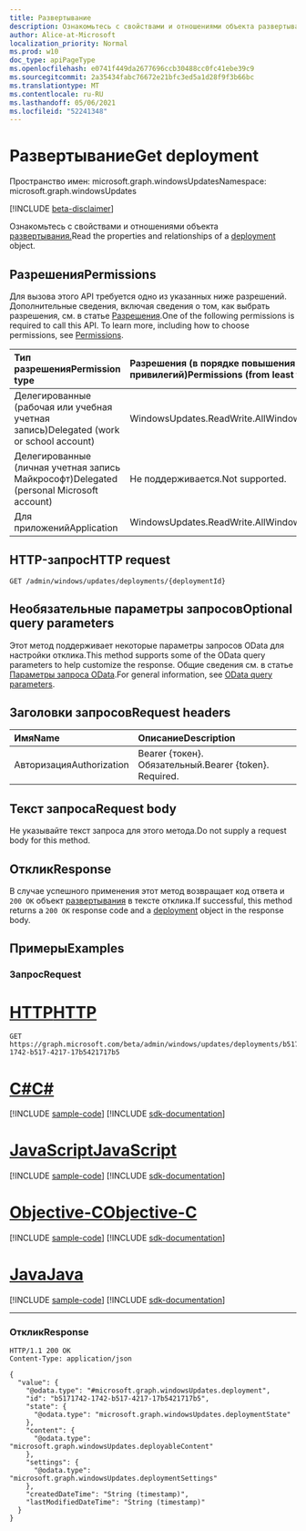 ```yaml
---
title: Развертывание
description: Ознакомьтесь с свойствами и отношениями объекта развертывания.
author: Alice-at-Microsoft
localization_priority: Normal
ms.prod: w10
doc_type: apiPageType
ms.openlocfilehash: e0741f449da2677696ccb30488cc0fc41ebe39c9
ms.sourcegitcommit: 2a35434fabc76672e21bfc3ed5a1d28f9f3b66bc
ms.translationtype: MT
ms.contentlocale: ru-RU
ms.lasthandoff: 05/06/2021
ms.locfileid: "52241348"
---
```

# <a name="get-deployment"></a><span data-ttu-id="bdcb8-103">Развертывание</span><span class="sxs-lookup"><span data-stu-id="bdcb8-103">Get deployment</span></span>
<span data-ttu-id="bdcb8-104">Пространство имен: microsoft.graph.windowsUpdates</span><span class="sxs-lookup"><span data-stu-id="bdcb8-104">Namespace: microsoft.graph.windowsUpdates</span></span>

[!INCLUDE [beta-disclaimer](../../includes/beta-disclaimer.md)]

<span data-ttu-id="bdcb8-105">Ознакомьтесь с свойствами и отношениями объекта [развертывания.](../resources/windowsupdates-deployment.md)</span><span class="sxs-lookup"><span data-stu-id="bdcb8-105">Read the properties and relationships of a [deployment](../resources/windowsupdates-deployment.md) object.</span></span>

## <a name="permissions"></a><span data-ttu-id="bdcb8-106">Разрешения</span><span class="sxs-lookup"><span data-stu-id="bdcb8-106">Permissions</span></span>
<span data-ttu-id="bdcb8-p101">Для вызова этого API требуется одно из указанных ниже разрешений. Дополнительные сведения, включая сведения о том, как выбрать разрешения, см. в статье [Разрешения](/graph/permissions-reference).</span><span class="sxs-lookup"><span data-stu-id="bdcb8-p101">One of the following permissions is required to call this API. To learn more, including how to choose permissions, see [Permissions](/graph/permissions-reference).</span></span>

|<span data-ttu-id="bdcb8-109">Тип разрешения</span><span class="sxs-lookup"><span data-stu-id="bdcb8-109">Permission type</span></span>|<span data-ttu-id="bdcb8-110">Разрешения (в порядке повышения привилегий)</span><span class="sxs-lookup"><span data-stu-id="bdcb8-110">Permissions (from least to most privileged)</span></span>|
|:---|:---|
|<span data-ttu-id="bdcb8-111">Делегированные (рабочая или учебная учетная запись)</span><span class="sxs-lookup"><span data-stu-id="bdcb8-111">Delegated (work or school account)</span></span>|<span data-ttu-id="bdcb8-112">WindowsUpdates.ReadWrite.All</span><span class="sxs-lookup"><span data-stu-id="bdcb8-112">WindowsUpdates.ReadWrite.All</span></span>|
|<span data-ttu-id="bdcb8-113">Делегированные (личная учетная запись Майкрософт)</span><span class="sxs-lookup"><span data-stu-id="bdcb8-113">Delegated (personal Microsoft account)</span></span>|<span data-ttu-id="bdcb8-114">Не поддерживается.</span><span class="sxs-lookup"><span data-stu-id="bdcb8-114">Not supported.</span></span>|
|<span data-ttu-id="bdcb8-115">Для приложений</span><span class="sxs-lookup"><span data-stu-id="bdcb8-115">Application</span></span>|<span data-ttu-id="bdcb8-116">WindowsUpdates.ReadWrite.All</span><span class="sxs-lookup"><span data-stu-id="bdcb8-116">WindowsUpdates.ReadWrite.All</span></span>|

## <a name="http-request"></a><span data-ttu-id="bdcb8-117">HTTP-запрос</span><span class="sxs-lookup"><span data-stu-id="bdcb8-117">HTTP request</span></span>

<!-- {
  "blockType": "ignored"
}
-->
``` http
GET /admin/windows/updates/deployments/{deploymentId}
```

## <a name="optional-query-parameters"></a><span data-ttu-id="bdcb8-118">Необязательные параметры запросов</span><span class="sxs-lookup"><span data-stu-id="bdcb8-118">Optional query parameters</span></span>
<span data-ttu-id="bdcb8-119">Этот метод поддерживает некоторые параметры запросов OData для настройки отклика.</span><span class="sxs-lookup"><span data-stu-id="bdcb8-119">This method supports some of the OData query parameters to help customize the response.</span></span> <span data-ttu-id="bdcb8-120">Общие сведения см. в статье [Параметры запроса OData](/graph/query-parameters).</span><span class="sxs-lookup"><span data-stu-id="bdcb8-120">For general information, see [OData query parameters](/graph/query-parameters).</span></span>

## <a name="request-headers"></a><span data-ttu-id="bdcb8-121">Заголовки запросов</span><span class="sxs-lookup"><span data-stu-id="bdcb8-121">Request headers</span></span>
|<span data-ttu-id="bdcb8-122">Имя</span><span class="sxs-lookup"><span data-stu-id="bdcb8-122">Name</span></span>|<span data-ttu-id="bdcb8-123">Описание</span><span class="sxs-lookup"><span data-stu-id="bdcb8-123">Description</span></span>|
|:---|:---|
|<span data-ttu-id="bdcb8-124">Авторизация</span><span class="sxs-lookup"><span data-stu-id="bdcb8-124">Authorization</span></span>|<span data-ttu-id="bdcb8-p103">Bearer {токен}. Обязательный.</span><span class="sxs-lookup"><span data-stu-id="bdcb8-p103">Bearer {token}. Required.</span></span>|

## <a name="request-body"></a><span data-ttu-id="bdcb8-127">Текст запроса</span><span class="sxs-lookup"><span data-stu-id="bdcb8-127">Request body</span></span>
<span data-ttu-id="bdcb8-128">Не указывайте текст запроса для этого метода.</span><span class="sxs-lookup"><span data-stu-id="bdcb8-128">Do not supply a request body for this method.</span></span>

## <a name="response"></a><span data-ttu-id="bdcb8-129">Отклик</span><span class="sxs-lookup"><span data-stu-id="bdcb8-129">Response</span></span>

<span data-ttu-id="bdcb8-130">В случае успешного применения этот метод возвращает код ответа и `200 OK` объект [развертывания](../resources/windowsupdates-deployment.md) в тексте отклика.</span><span class="sxs-lookup"><span data-stu-id="bdcb8-130">If successful, this method returns a `200 OK` response code and a [deployment](../resources/windowsupdates-deployment.md) object in the response body.</span></span>

## <a name="examples"></a><span data-ttu-id="bdcb8-131">Примеры</span><span class="sxs-lookup"><span data-stu-id="bdcb8-131">Examples</span></span>

### <a name="request"></a><span data-ttu-id="bdcb8-132">Запрос</span><span class="sxs-lookup"><span data-stu-id="bdcb8-132">Request</span></span>

# <a name="http"></a>[<span data-ttu-id="bdcb8-133">HTTP</span><span class="sxs-lookup"><span data-stu-id="bdcb8-133">HTTP</span></span>](#tab/http)
<!-- {
  "blockType": "request",
  "name": "get_deployment"
}
-->
``` http
GET https://graph.microsoft.com/beta/admin/windows/updates/deployments/b5171742-1742-b517-4217-17b5421717b5
```
# <a name="c"></a>[<span data-ttu-id="bdcb8-134">C#</span><span class="sxs-lookup"><span data-stu-id="bdcb8-134">C#</span></span>](#tab/csharp)
[!INCLUDE [sample-code](../includes/snippets/csharp/get-deployment-csharp-snippets.md)]
[!INCLUDE [sdk-documentation](../includes/snippets/snippets-sdk-documentation-link.md)]

# <a name="javascript"></a>[<span data-ttu-id="bdcb8-135">JavaScript</span><span class="sxs-lookup"><span data-stu-id="bdcb8-135">JavaScript</span></span>](#tab/javascript)
[!INCLUDE [sample-code](../includes/snippets/javascript/get-deployment-javascript-snippets.md)]
[!INCLUDE [sdk-documentation](../includes/snippets/snippets-sdk-documentation-link.md)]

# <a name="objective-c"></a>[<span data-ttu-id="bdcb8-136">Objective-C</span><span class="sxs-lookup"><span data-stu-id="bdcb8-136">Objective-C</span></span>](#tab/objc)
[!INCLUDE [sample-code](../includes/snippets/objc/get-deployment-objc-snippets.md)]
[!INCLUDE [sdk-documentation](../includes/snippets/snippets-sdk-documentation-link.md)]

# <a name="java"></a>[<span data-ttu-id="bdcb8-137">Java</span><span class="sxs-lookup"><span data-stu-id="bdcb8-137">Java</span></span>](#tab/java)
[!INCLUDE [sample-code](../includes/snippets/java/get-deployment-java-snippets.md)]
[!INCLUDE [sdk-documentation](../includes/snippets/snippets-sdk-documentation-link.md)]

---



### <a name="response"></a><span data-ttu-id="bdcb8-138">Отклик</span><span class="sxs-lookup"><span data-stu-id="bdcb8-138">Response</span></span>

<!-- {
  "blockType": "response",
  "truncated": true,
  "@odata.type": "microsoft.graph.windowsUpdates.deployment"
}
-->
``` http
HTTP/1.1 200 OK
Content-Type: application/json

{
  "value": {
    "@odata.type": "#microsoft.graph.windowsUpdates.deployment",
    "id": "b5171742-1742-b517-4217-17b5421717b5",
    "state": {
      "@odata.type": "microsoft.graph.windowsUpdates.deploymentState"
    },
    "content": {
      "@odata.type": "microsoft.graph.windowsUpdates.deployableContent"
    },
    "settings": {
      "@odata.type": "microsoft.graph.windowsUpdates.deploymentSettings"
    },
    "createdDateTime": "String (timestamp)",
    "lastModifiedDateTime": "String (timestamp)"
  }
}
```

